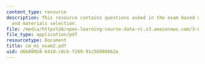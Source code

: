 ```yaml
---
content_type: resource
description: This resource contains questions asked in the exam based on cost modeling
  and materials selection.
file: /media/https%3A/open-learning-course-data-rc.s3.amazonaws.com/3-080-economic-environmental-issues-in-materials-selection-fall-2005/d6b009b86410c0cbf26991c56008662a_cm_ms_exam2.pdf
file_type: application/pdf
resourcetype: Document
title: cm_ms_exam2.pdf
uid: d6b009b8-6410-c0cb-f269-91c56008662a
---
```

